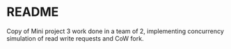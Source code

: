 # README
Copy of Mini project 3 work done in a team of 2, implementing concurrency simulation of read write requests and CoW fork.

